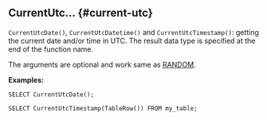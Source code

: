 ## CurrentUtc... {#current-utc}

`CurrentUtcDate()`, `CurrentUtcDatetime()` and `CurrentUtcTimestamp()`: getting the current date and/or time in UTC. The result data type is specified at the end of the function name.

The arguments are optional and work same as [RANDOM](#random).

**Examples:**

```yql
SELECT CurrentUtcDate();
```

```yql
SELECT CurrentUtcTimestamp(TableRow()) FROM my_table;
```
